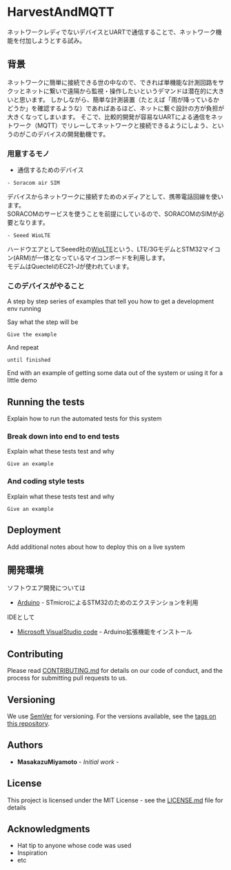 # HarvestAndMQTT

ネットワークレディでないデバイスとUARTで通信することで、ネットワーク機能を付加しようとする試み。

## 背景

ネットワークに簡単に接続できる世の中なので、できれば単機能な計測回路をサクッとネットに繋いで遠隔から監視・操作したいというデマンドは潜在的に大きいと思います。
しかしながら、簡単な計測装置（たとえば「雨が降っているかどうか」を確認するような）であればあるほど、ネットに繋ぐ設計の方が負担が大きくなってしまいます。
そこで、比較的開発が容易なUARTによる通信をネットワーク（MQTT）でリレーしてネットワークと接続できるようにしよう、というのがこのデバイスの開発動機です。

### 用意するモノ

- 通信するためのデバイス
```
- Soracom air SIM
```
デバイスからネットワークに接続すためのメディアとして、携帯電話回線を使います。\
SORACOMのサービスを使うことを前提にしているので、SORACOMのSIMが必要となります。

```
- Seeed WioLTE
```
ハードウエアとしてSeeed社の[WioLTE](https://wiki.seeedstudio.com/Wio_LTE_Cat.1/)という、LTE/3GモデムとSTM32マイコン(ARM)が一体となっているマイコンボードを利用します。\
モデムはQuectelのEC21-Jが使われています。

### このデバイスがやること

A step by step series of examples that tell you how to get a development env running

Say what the step will be

```
Give the example
```

And repeat

```
until finished
```

End with an example of getting some data out of the system or using it for a little demo

## Running the tests

Explain how to run the automated tests for this system

### Break down into end to end tests

Explain what these tests test and why

```
Give an example
```

### And coding style tests

Explain what these tests test and why

```
Give an example
```

## Deployment

Add additional notes about how to deploy this on a live system

## 開発環境
ソフトウエア開発については
* [Arduino](https://www.arduino.cc/) - STmicroによるSTM32のためのエクステンションを利用

IDEとして
* [Microsoft VisualStudio code](https://azure.microsoft.com/ja-jp/products/visual-studio-code/) - Arduino拡張機能をインストール

## Contributing

Please read [CONTRIBUTING.md](https://gist.github.com/PurpleBooth/b24679402957c63ec426) for details on our code of conduct, and the process for submitting pull requests to us.

## Versioning

We use [SemVer](http://semver.org/) for versioning. For the versions available, see the [tags on this repository](https://github.com/your/project/tags). 

## Authors

* **MasakazuMiyamoto** - *Initial work* - 

## License

This project is licensed under the MIT License - see the [LICENSE.md](LICENSE.md) file for details

## Acknowledgments

* Hat tip to anyone whose code was used
* Inspiration
* etc
